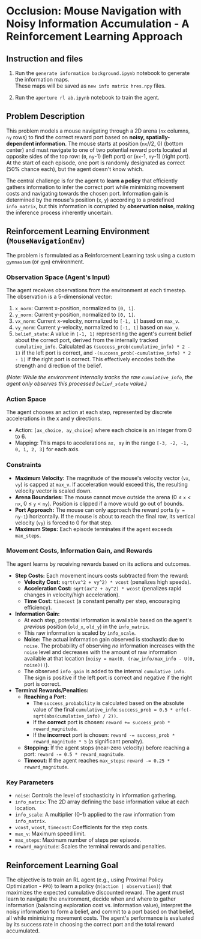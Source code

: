 # Occlusion: Mouse Navigation with Noisy Information Accumulation - A Reinforcement Learning Approach

## Instruction and files

1. Run the `generate information background.ipynb` notebook to generate the information maps.  
   These maps will be saved as `new info matrix hres.npy` files.

2. Run the `aperture rl ab.ipynb` notebook to train the agent.



## Problem Description

This problem models a mouse navigating through a 2D arena (`nx` columns, `ny` rows) to find the correct reward port based on **noisy, spatially-dependent information**. The mouse starts at position (`nx`//2, 0) (bottom center) and must navigate to one of two potential reward ports located at opposite sides of the top row: (`0`, `ny`-1) (left port) or (`nx`-1, `ny`-1) (right port). At the start of each episode, one port is randomly designated as correct (50% chance each), but the agent doesn't know which.

The central challenge is for the agent to **learn a policy** that efficiently gathers information to infer the correct port while minimizing movement costs and navigating towards the chosen port. Information gain is determined by the mouse's position (`x`, `y`) according to a predefined `info_matrix`, but this information is corrupted by **observation noise**, making the inference process inherently uncertain.

## Reinforcement Learning Environment (`MouseNavigationEnv`)

The problem is formulated as a Reinforcement Learning task using a custom `gymnasium` (or `gym`) environment.

### Observation Space (Agent's Input)

The agent receives observations from the environment at each timestep. The observation is a 5-dimensional vector:

1.  `x_norm`: Current x-position, normalized to `[0, 1]`.
2.  `y_norm`: Current y-position, normalized to `[0, 1]`.
3.  `vx_norm`: Current x-velocity, normalized to `[-1, 1]` based on `max_v`.
4.  `vy_norm`: Current y-velocity, normalized to `[-1, 1]` based on `max_v`.
5.  `belief_state`: A value in `[-1, 1]` representing the agent's current belief about the correct port, derived from the internally tracked `cumulative_info`. Calculated as `(success_prob(cumulative_info) * 2 - 1)` if the left port is correct, and `-(success_prob(-cumulative_info) * 2 - 1)` if the right port is correct. This effectively encodes both the strength and direction of the belief.

*(Note: While the environment internally tracks the raw `cumulative_info`, the agent only observes this processed `belief_state` value.)*

### Action Space

The agent chooses an action at each step, represented by discrete accelerations in the x and y directions.
* Action: `[ax_choice, ay_choice]` where each choice is an integer from 0 to 6.
* Mapping: This maps to accelerations `ax, ay` in the range `[-3, -2, -1, 0, 1, 2, 3]` for each axis.

### Constraints

* **Maximum Velocity:** The magnitude of the mouse's velocity vector (`vx`, `vy`) is capped at `max_v`. If acceleration would exceed this, the resulting velocity vector is scaled down.
* **Arena Boundaries:** The mouse cannot move outside the arena (0 ≤ `x` < `nx`, 0 ≤ `y` < `ny`). Position is clipped if a move would go out of bounds.
* **Port Approach:** The mouse can only approach the reward ports (`y = ny-1`) horizontally. If the mouse is about to reach the final row, its vertical velocity (`vy`) is forced to 0 for that step.
* **Maximum Steps:** Each episode terminates if the agent exceeds `max_steps`.

### Movement Costs, Information Gain, and Rewards

The agent learns by receiving rewards based on its actions and outcomes.

* **Step Costs:** Each movement incurs costs subtracted from the reward:
    * **Velocity Cost:** `sqrt(vx^2 + vy^2) * vcost` (penalizes high speeds).
    * **Acceleration Cost:** `sqrt(ax^2 + ay^2) * wcost` (penalizes rapid changes in velocity/high acceleration).
    * **Time Cost:** `timecost` (a constant penalty per step, encouraging efficiency).
* **Information Gain:**
    * At each step, potential information is available based on the agent's *previous* position (`old_x`, `old_y`) in the `info_matrix`.
    * This raw information is scaled by `info_scale`.
    * **Noise:** The actual information gain observed is stochastic due to `noise`. The probability of observing *no* information increases with the `noise` level and decreases with the amount of raw information available at that location (`noisy = max(0, (raw_info/max_info - U(0, noise)))`).
    * The observed `info_gain` is added to the internal `cumulative_info`. The sign is positive if the left port is correct and negative if the right port is correct.
* **Terminal Rewards/Penalties:**
    * **Reaching a Port:**
        * The `success_probability` is calculated based on the absolute value of the final `cumulative_info`: `success_prob = 0.5 * erfc(-sqrt(abs(cumulative_info) / 2))`.
        * If the **correct** port is chosen: `reward += success_prob * reward_magnitude`.
        * If the **incorrect** port is chosen: `reward -= success_prob * reward_magnitude * 5` (a significant penalty).
    * **Stopping:** If the agent stops (near-zero velocity) before reaching a port: `reward -= 0.5 * reward_magnitude`.
    * **Timeout:** If the agent reaches `max_steps`: `reward -= 0.25 * reward_magnitude`.

### Key Parameters

* `noise`: Controls the level of stochasticity in information gathering.
* `info_matrix`: The 2D array defining the base information value at each location.
* `info_scale`: A multiplier (0-1) applied to the raw information from `info_matrix`.
* `vcost`, `wcost`, `timecost`: Coefficients for the step costs.
* `max_v`: Maximum speed limit.
* `max_steps`: Maximum number of steps per episode.
* `reward_magnitude`: Scales the terminal rewards and penalties.

## Reinforcement Learning Goal

The objective is to train an RL agent (e.g., using Proximal Policy Optimization - `PPO`) to learn a policy (`π(action | observation)`) that maximizes the expected cumulative discounted reward. The agent must learn to navigate the environment, decide when and where to gather information (balancing exploration cost vs. information value), interpret the noisy information to form a belief, and commit to a port based on that belief, all while minimizing movement costs. The agent's performance is evaluated by its success rate in choosing the correct port and the total reward accumulated.